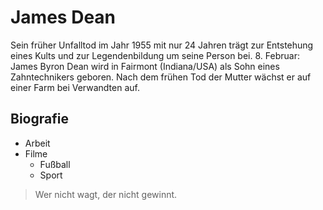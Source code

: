 # James Dean

Sein früher Unfalltod im Jahr 1955 mit nur 24 Jahren trägt zur Entstehung eines Kults und zur Legendenbildung um seine Person bei. 
8. Februar: James Byron Dean wird in Fairmont (Indiana/USA) als Sohn eines Zahntechnikers geboren. 
Nach dem frühen Tod der Mutter wächst er auf einer Farm bei Verwandten auf.

## Biografie

* Arbeit
* Filme
	* Fußball
	* Sport
	
> Wer nicht wagt, der nicht gewinnt. 
